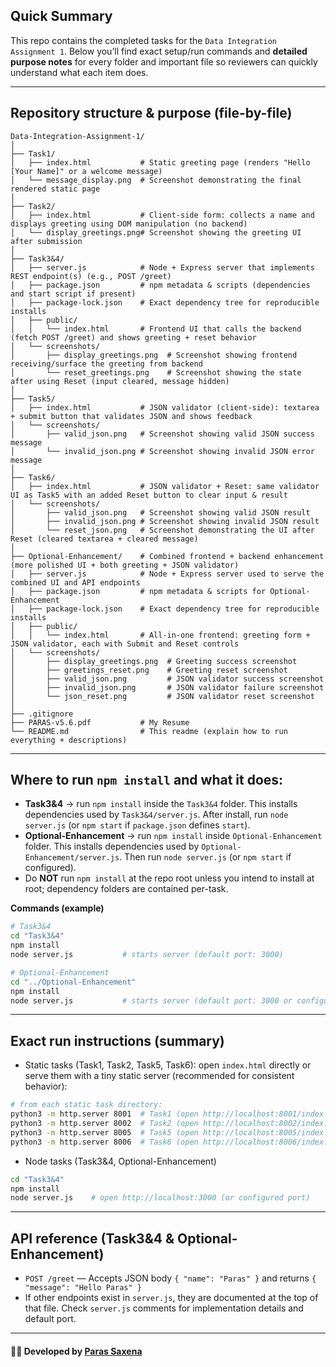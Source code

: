 ## Quick Summary
This repo contains the completed tasks for the `Data Integration Assignment 1`. Below you’ll find exact setup/run commands and **detailed purpose notes** for every folder and important file so reviewers can quickly understand what each item does.

---

## Repository structure & purpose (file-by-file)
```
Data-Integration-Assignment-1/
│
├── Task1/
│   ├── index.html           # Static greeting page (renders "Hello [Your Name]" or a welcome message)
│   └── message_display.png  # Screenshot demonstrating the final rendered static page
│
├── Task2/
│   ├── index.html           # Client-side form: collects a name and displays greeting using DOM manipulation (no backend)
│   └── display_greetings.png# Screenshot showing the greeting UI after submission
│
├── Task3&4/
│   ├── server.js            # Node + Express server that implements REST endpoint(s) (e.g., POST /greet)
│   ├── package.json         # npm metadata & scripts (dependencies and start script if present)
│   ├── package-lock.json    # Exact dependency tree for reproducible installs
│   ├── public/
│   │   └── index.html       # Frontend UI that calls the backend (fetch POST /greet) and shows greeting + reset behavior
│   └── screenshots/
│       ├── display_greetings.png  # Screenshot showing frontend receiving/surface the greeting from backend
│       └── reset_greetings.png    # Screenshot showing the state after using Reset (input cleared, message hidden)
│
├── Task5/
│   ├── index.html           # JSON validator (client-side): textarea + submit button that validates JSON and shows feedback
│   └── screenshots/
│       ├── valid_json.png   # Screenshot showing valid JSON success message
│       └── invalid_json.png # Screenshot showing invalid JSON error message
│
├── Task6/
│   ├── index.html           # JSON validator + Reset: same validator UI as Task5 with an added Reset button to clear input & result
│   └── screenshots/
│       ├── valid_json.png   # Screenshot showing valid JSON result
│       ├── invalid_json.png # Screenshot showing invalid JSON result
│       └── reset_json.png   # Screenshot demonstrating the UI after Reset (cleared textarea + cleared message)
│
├── Optional-Enhancement/    # Combined frontend + backend enhancement (more polished UI + both greeting + JSON validator)
│   ├── server.js            # Node + Express server used to serve the combined UI and API endpoints
│   ├── package.json         # npm metadata & scripts for Optional-Enhancement
│   ├── package-lock.json    # Exact dependency tree for reproducible installs
│   ├── public/
│   │   └── index.html       # All-in-one frontend: greeting form + JSON validator, each with Submit and Reset controls
│   └── screenshots/
│       ├── display_greetings.png  # Greeting success screenshot 
│       ├── greetings_reset.png    # Greeting reset screenshot 
│       ├── valid_json.png         # JSON validator success screenshot 
│       ├── invalid_json.png       # JSON validator failure screenshot 
│       └── json_reset.png         # JSON validator reset screenshot 
│
├── .gitignore               
├── PARAS-v5.6.pdf           # My Resume
└── README.md                # This readme (explain how to run everything + descriptions)
```

---

## Where to run `npm install` and what it does:
- **Task3&4** → run `npm install` inside the `Task3&4` folder. This installs dependencies used by `Task3&4/server.js`. After install, run `node server.js` (or `npm start` if `package.json` defines `start`).
- **Optional-Enhancement** → run `npm install` inside `Optional-Enhancement` folder. This installs dependencies used by `Optional-Enhancement/server.js`. Then run `node server.js` (or `npm start` if configured).
- Do **NOT** run `npm install` at the repo root unless you intend to install at root; dependency folders are contained per-task.

**Commands (example)**
```bash
# Task3&4
cd "Task3&4"
npm install
node server.js           # starts server (default port: 3000)

# Optional-Enhancement
cd "../Optional-Enhancement"
npm install
node server.js           # starts server (default port: 3000 or configured port)
```

---

## Exact run instructions (summary)
- Static tasks (Task1, Task2, Task5, Task6): open `index.html` directly or serve them with a tiny static server (recommended for consistent behavior):
```bash
# from each static task directory:
python3 -m http.server 8001  # Task1 (open http://localhost:8001/index.html)
python3 -m http.server 8002  # Task2 (open http://localhost:8002/index.html)
python3 -m http.server 8005  # Task5 (open http://localhost:8005/index.html)
python3 -m http.server 8006  # Task6 (open http://localhost:8006/index.html)
```

- Node tasks (Task3&4, Optional-Enhancement)
```bash
cd "Task3&4"
npm install
node server.js    # open http://localhost:3000 (or configured port)
```


---

## API reference (Task3&4 & Optional-Enhancement)
- `POST /greet` — Accepts JSON body `{ "name": "Paras" }` and returns `{ "message": "Hello Paras" }`
- If other endpoints exist in `server.js`, they are documented at the top of that file. Check `server.js` comments for implementation details and default port.

---

#### 👨‍💻 Developed by **[Paras Saxena](https://saxenaparas.vercel.app/)**

